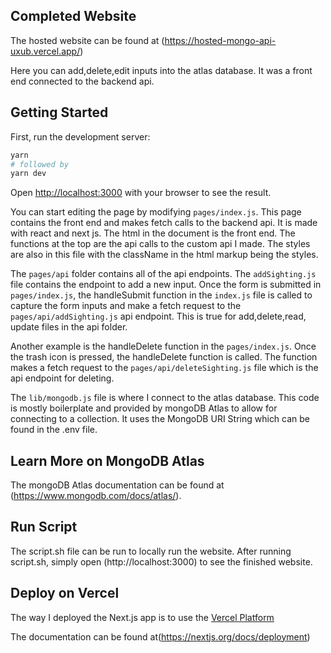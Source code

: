## Completed Website

The hosted website can be found at (https://hosted-mongo-api-uxub.vercel.app/)

Here you can add,delete,edit inputs into the atlas database. It was a front end connected to the backend api.

## Getting Started

First, run the development server:

```bash
yarn
# followed by
yarn dev
```

Open [http://localhost:3000](http://localhost:3000) with your browser to see the result.

You can start editing the page by modifying `pages/index.js`. This page contains the front end and makes fetch calls to the backend api. It is made with react and next js. The html in the document is the front end. The functions at the top are the api calls to the custom api I made. The styles are also in this file with the className in the html markup being the styles.

The `pages/api` folder contains all of the api endpoints. The `addSighting.js` file contains the endpoint to add a new input. Once the form is submitted in `pages/index.js`, the handleSubmit function in the `index.js` file is called to capture the form inputs and make a fetch request to the `pages/api/addSighting.js` api endpoint. This is true for add,delete,read, update files in the api folder.

Another example is the handleDelete function in the `pages/index.js`. Once the trash icon is pressed, the handleDelete function is called. The function makes a fetch request to the `pages/api/deleteSighting.js` file which is the api endpoint for deleting.

The `lib/mongodb.js` file is where I connect to the atlas database. This code is mostly boilerplate and provided by mongoDB Atlas to allow for connecting to a collection. It uses the MongoDB URI String which can be found in the .env file.

## Learn More on MongoDB Atlas

The mongoDB Atlas documentation can be found at (https://www.mongodb.com/docs/atlas/).

## Run Script

The script.sh file can be run to locally run the website. After running script.sh, simply open (http://localhost:3000) to see the finished website.

## Deploy on Vercel

The way I deployed the Next.js app is to use the [Vercel Platform](https://vercel.com/new?utm_medium=default-template&filter=next.js&utm_source=create-next-app&utm_campaign=create-next-app-readme)

The documentation can be found at(https://nextjs.org/docs/deployment)
